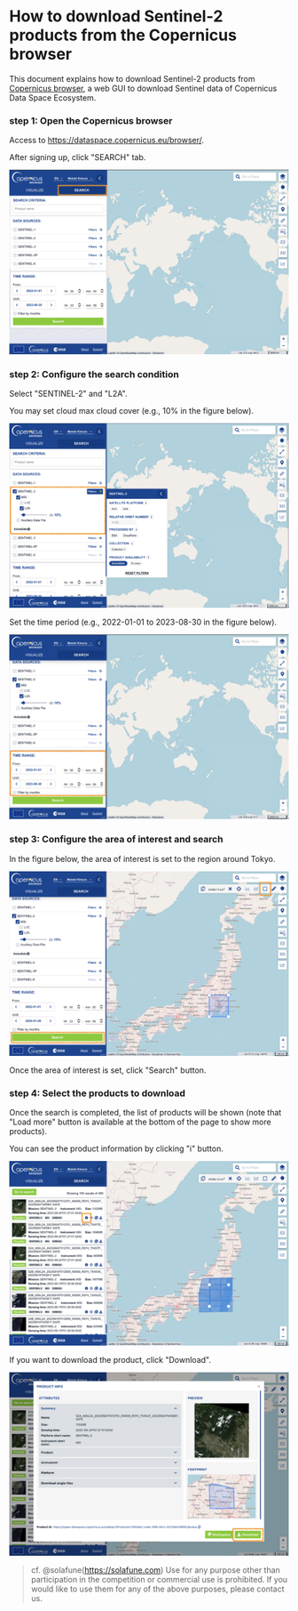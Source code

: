 # How to download Sentinel-2 products from the Copernicus browser

This document explains how to download Sentinel-2 products from [Copernicus browser](https://dataspace.copernicus.eu/browser/), a web GUI to download Sentinel data of Copernicus Data Space Ecosystem.

### step 1: Open the Copernicus browser

Access to https://dataspace.copernicus.eu/browser/.

After signing up, click "SEARCH" tab.

![](figs/1.png)

### step 2: Configure the search condition

Select "SENTINEL-2" and "L2A".

You may set cloud max cloud cover (e.g., 10% in the figure below).

![](figs/2.png)

Set the time period (e.g., 2022-01-01 to 2023-08-30 in the figure below).

![](figs/3.png)

### step 3: Configure the area of interest and search

In the figure below, the area of interest is set to the region around Tokyo.

![](figs/4.png)

Once the area of interest is set, click "Search" button.

### step 4: Select the products to download

Once the search is completed, the list of products will be shown (note that "Load more" button is available at the bottom of the page to show more products).

You can see the product information by clicking "i" button.

![](figs/5.png)

If you want to download the product, click "Download".

![](figs/6.png)

> cf. @solafune(https://solafune.com) Use for any purpose other than participation in the competition or commercial use is prohibited. If you would like to use them for any of the above purposes, please contact us.

